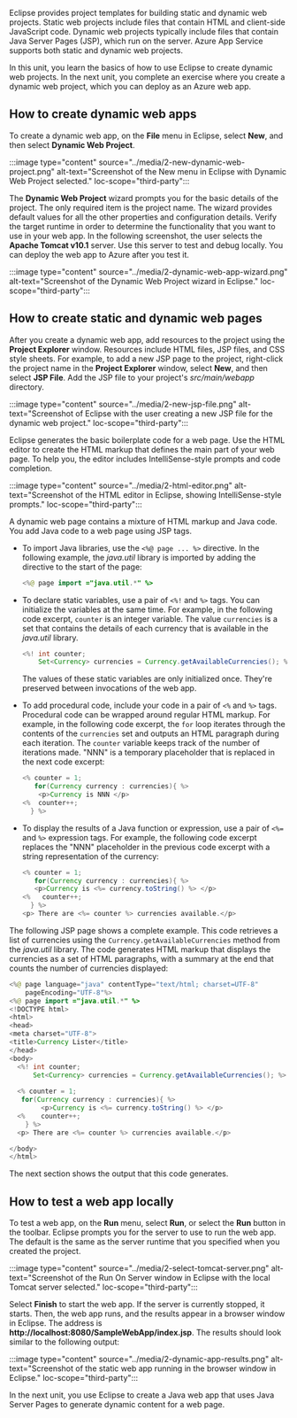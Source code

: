 Eclipse provides project templates for building static and dynamic web projects. Static web projects include files that contain HTML and client-side JavaScript code. Dynamic web projects typically include files that contain Java Server Pages (JSP), which run on the server. Azure App Service supports both static and dynamic web projects.

In this unit, you learn the basics of how to use Eclipse to create dynamic web projects. In the next unit, you complete an exercise where you create a dynamic web project, which you can deploy as an Azure web app.

## How to create dynamic web apps

To create a dynamic web app, on the **File** menu in Eclipse, select **New**, and then select **Dynamic Web Project**.

:::image type="content" source="../media/2-new-dynamic-web-project.png" alt-text="Screenshot of the New menu in Eclipse with Dynamic Web Project selected." loc-scope="third-party"::: <!-- Eclipse, no-loc -->

The **Dynamic Web Project** wizard prompts you for the basic details of the project. The only required item is the project name. The wizard provides default values for all the other properties and configuration details. Verify the target runtime in order to determine the functionality that you want to use in your web app. In the following screenshot, the user selects the **Apache Tomcat v10.1** server. Use this server to test and debug locally. You can deploy the web app to Azure after you test it.

:::image type="content" source="../media/2-dynamic-web-app-wizard.png" alt-text="Screenshot of the Dynamic Web Project wizard in Eclipse." loc-scope="third-party"::: <!-- Eclipse, no-loc -->

## How to create static and dynamic web pages

After you create a dynamic web app, add resources to the project using the **Project Explorer** window. Resources include HTML files, JSP files, and CSS style sheets. For example, to add a new JSP page to the project, right-click the project name in the **Project Explorer** window, select **New**, and then select **JSP File**. Add the JSP file to your project's *src/main/webapp* directory.

:::image type="content" source="../media/2-new-jsp-file.png" alt-text="Screenshot of Eclipse with the user creating a new JSP file for the dynamic web project." loc-scope="third-party"::: <!-- Eclipse, no-loc -->

Eclipse generates the basic boilerplate code for a web page. Use the HTML editor to create the HTML markup that defines the main part of your web page. To help you, the editor includes IntelliSense-style prompts and code completion.

:::image type="content" source="../media/2-html-editor.png" alt-text="Screenshot of the HTML editor in Eclipse, showing IntelliSense-style prompts." loc-scope="third-party"::: <!-- Eclipse, no-loc -->

A dynamic web page contains a mixture of HTML markup and Java code. You add Java code to a web page using JSP tags. 

- To import Java libraries, use the `<%@ page ... %>` directive. In the following example, the *java.util* library is imported by adding the directive to the start of the page:

    ```java
    <%@ page import ="java.util.*" %>
    ```

- To declare static variables, use a pair of `<%!` and `%>` tags. You can initialize the variables at the same time. For example, in the following code excerpt, `counter` is an integer variable. The value `currencies` is a set that contains the details of each currency that is available in the *java.util* library.
  
    ```java
    <%! int counter;
        Set<Currency> currencies = Currency.getAvailableCurrencies(); %>
    ```

  The values of these static variables are only initialized once. They're preserved between invocations of the web app.

- To add procedural code, include your code in a pair of `<%` and `%>` tags. Procedural code can be wrapped around regular HTML markup. For example, in the following code excerpt, the `for` loop iterates through the contents of the `currencies` set and outputs an HTML paragraph during each iteration. The `counter` variable keeps track of the number of iterations made. "NNN" is a temporary placeholder that is replaced in the next code excerpt:

    ```java
    <% counter = 1;
       for(Currency currency : currencies){ %>
        <p>Currency is NNN </p>
    <%  counter++;
      } %>
    ```

- To display the results of a Java function or expression, use a pair of `<%=` and `%>` expression tags. For example, the following code excerpt replaces the "NNN" placeholder in the previous code excerpt with a string representation of the currency:

    ```java
    <% counter = 1;
       for(Currency currency : currencies){ %>
       <p>Currency is <%= currency.toString() %> </p>
    <%   counter++;
      } %>
    <p> There are <%= counter %> currencies available.</p>
    ```

The following JSP page shows a complete example. This code retrieves a list of currencies using the `Currency.getAvailableCurrencies` method from the *java.util* library. The code generates HTML markup that displays the currencies as a set of HTML paragraphs, with a summary at the end that counts the number of currencies displayed:

```java
<%@ page language="java" contentType="text/html; charset=UTF-8"
    pageEncoding="UTF-8"%>
<%@ page import ="java.util.*" %>
<!DOCTYPE html>
<html>
<head>
<meta charset="UTF-8">
<title>Currency Lister</title>
</head>
<body>
  <%! int counter;
      Set<Currency> currencies = Currency.getAvailableCurrencies(); %>
  
  <% counter = 1;
   for(Currency currency : currencies){ %>
        <p>Currency is <%= currency.toString() %> </p>
  <%    counter++;
    } %>
  <p> There are <%= counter %> currencies available.</p>

</body>
</html>
```

The next section shows the output that this code generates.

## How to test a web app locally

To test a web app, on the **Run** menu, select **Run**, or select the **Run** button in the toolbar. Eclipse prompts you for the server to use to run the web app. The default is the same as the server runtime that you specified when you created the project.

:::image type="content" source="../media/2-select-tomcat-server.png" alt-text="Screenshot of the Run On Server window in Eclipse with the local Tomcat server selected." loc-scope="third-party":::

Select **Finish** to start the web app. If the server is currently stopped, it starts. Then, the web app runs, and the results appear in a browser window in Eclipse. The address is **http:\//localhost:8080/SampleWebApp/index.jsp**. The results should look similar to the following output:

:::image type="content" source="../media/2-dynamic-app-results.png" alt-text="Screenshot of the static web app running in the browser window in Eclipse." loc-scope="third-party":::

In the next unit, you use Eclipse to create a Java web app that uses Java Server Pages to generate dynamic content for a web page.
